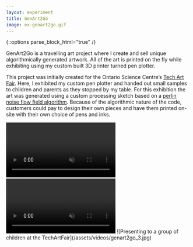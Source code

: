 ```yaml
---
layout: experiment
title: GenArt2Go
image: ex-genart2go.gif
---
```


{::options parse_block_html="true" /}

<div class="flex-wrapper post m-col">
<div class="flex-column _50 m-margin">
GenArt2Go is a travelling art project where I create and sell unique algorithmically generated artwork. All of the art is printed on the fly while exhibiting using my custom built 3D printer turned pen plotter.

This project was initially created for the Ontario Science Centre’s [Tech Art Fair](https://www.ontariosciencecentre.ca/TechArtFair/). Here, I exhibited my custom pen plotter and handed out small samples to children and parents as they stopped by my table. For this exhibition the art was generated using a custom processing sketch based on a [perlin noise flow field algorithm](https://davenewt.github.io/perlin-noise-flow-field/). Because of the algorithmic nature of the code, customers could pay to design their own pieces and have them printed on-site with their own choice of pens and inks. 
</div>
<div class="flex-column _50 m-margin">
<video src="/assets/videos/genart2go_1.mp4" autoplay loop muted playsinline></video>
<video src="/assets/videos/genart2go_2.mp4" autoplay loop muted playsinline></video>
![Presenting to a group of children at the TechArtFair](/assets/videos/genart2go_3.jpg)
</div>
</div>